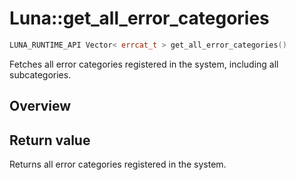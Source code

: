 # Luna::get_all_error_categories

```c++
LUNA_RUNTIME_API Vector< errcat_t > get_all_error_categories()
```

Fetches all error categories registered in the system, including all subcategories. 

## Overview


## Return value
Returns all error categories registered in the system. 

